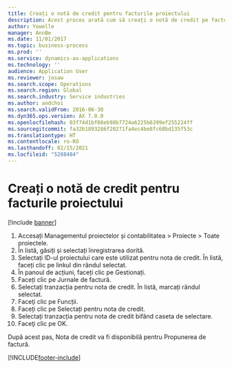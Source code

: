 ```yaml
---
title: Creați o notă de credit pentru facturile proiectului
description: Acest proces arată cum să creați o notă de credit pe facturile de proiect care au fost înregistrate.
author: Yowelle
manager: AnnBe
ms.date: 11/01/2017
ms.topic: business-process
ms.prod: ''
ms.service: dynamics-ax-applications
ms.technology: ''
audience: Application User
ms.reviewer: josaw
ms.search.scope: Operations
ms.search.region: Global
ms.search.industry: Service industries
ms.author: andchoi
ms.search.validFrom: 2016-06-30
ms.dyn365.ops.version: AX 7.0.0
ms.openlocfilehash: 03f74d1bf08eb98b7724a6225b6399ef255224ff
ms.sourcegitcommit: fa32b1893286f20271fa4ec4be8fc68bd135f53c
ms.translationtype: HT
ms.contentlocale: ro-RO
ms.lasthandoff: 02/15/2021
ms.locfileid: "5288484"
---
```

# <a name="create-a-credit-note-on-project-invoices"></a>Creați o notă de credit pentru facturile proiectului

[!include [banner](../../includes/banner.md)]

1. Accesați Managementul proiectelor și contabilitatea > Proiecte > Toate proiectele. 
2. În listă, găsiți și selectați înregistrarea dorită. 
3. Selectați ID-ul proiectului care este utilizat pentru nota de credit. În listă, faceți clic pe linkul din rândul selectat. 
4. În panoul de acțiuni, faceți clic pe Gestionați. 
5. Faceți clic pe Jurnale de factură. 
6. Selectați tranzacția pentru nota de credit. În listă, marcați rândul selectat. 
7. Faceţi clic pe Funcții. 
8. Faceți clic pe Selectați pentru nota de credit. 
9. Selectați tranzacția pentru nota de credit bifând caseta de selectare.
10. Faceţi clic pe OK. 

După acest pas, Nota de credit va fi disponibilă pentru Propunerea de factură.


[!INCLUDE[footer-include](../../includes/footer-banner.md)]